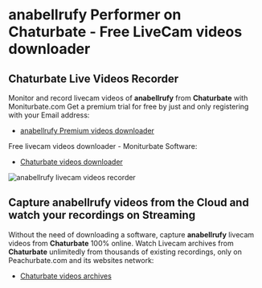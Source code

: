 # anabellrufy Performer on Chaturbate - Free LiveCam videos downloader

## Chaturbate Live Videos Recorder

Monitor and record livecam videos of **anabellrufy** from **Chaturbate** with Moniturbate.com
Get a premium trial for free by just and only registering with your Email address:
* [anabellrufy Premium videos downloader](https://moniturbate.com/request-demo-licence-key.html)

Free livecam videos downloader - Moniturbate Software:
* [Chaturbate videos downloader](https://moniturbate.com/moniturbate-download-software.html)

![anabellrufy livecam videos recorder](https://peachurnet.com/templates/moniturbate-software.png)


## Capture anabellrufy videos from the Cloud and watch your recordings on Streaming

Without the need of downloading a software, capture **anabellrufy** livecam videos from **Chaturbate** 100% online.
Watch Livecam archives from **Chaturbate** unlimitedly from thousands of existing recordings, only on Peachurbate.com and its websites network:
* [Chaturbate videos archives](https://peachurnet.com/)